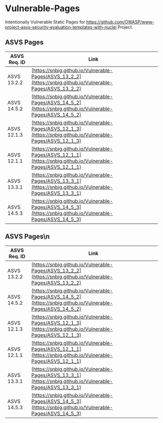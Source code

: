 # Vulnerable-Pages
Intentionally Vulnerable Static Pages for https://github.com/OWASP/www-project-asvs-security-evaluation-templates-with-nuclei Project.

## ASVS Pages
| ASVS Req. ID | Link |
|---|---|
| ASVS 13.2.2 | [https://snbig.github.io/Vulnerable-Pages/ASVS_13_2_2](https://snbig.github.io/Vulnerable-Pages/ASVS_13_2_2) |
| ASVS 14.5.2 | [https://snbig.github.io/Vulnerable-Pages/ASVS_14_5_2](https://snbig.github.io/Vulnerable-Pages/ASVS_14_5_2) |
| ASVS 12.1.3 | [https://snbig.github.io/Vulnerable-Pages/ASVS_12_1_3](https://snbig.github.io/Vulnerable-Pages/ASVS_12_1_3) |
| ASVS 12.1.1 | [https://snbig.github.io/Vulnerable-Pages/ASVS_12_1_1](https://snbig.github.io/Vulnerable-Pages/ASVS_12_1_1) |
| ASVS 13.3.1 | [https://snbig.github.io/Vulnerable-Pages/ASVS_13_3_1](https://snbig.github.io/Vulnerable-Pages/ASVS_13_3_1) |
| ASVS 14.5.3 | [https://snbig.github.io/Vulnerable-Pages/ASVS_14_5_3](https://snbig.github.io/Vulnerable-Pages/ASVS_14_5_3) |
## ASVS Pages\n
| ASVS Req. ID | Link |
|---|---|
| ASVS 13.2.2 | [https://snbig.github.io/Vulnerable-Pages/ASVS_13_2_2](https://snbig.github.io/Vulnerable-Pages/ASVS_13_2_2) |
| ASVS 14.5.2 | [https://snbig.github.io/Vulnerable-Pages/ASVS_14_5_2](https://snbig.github.io/Vulnerable-Pages/ASVS_14_5_2) |
| ASVS 12.1.3 | [https://snbig.github.io/Vulnerable-Pages/ASVS_12_1_3](https://snbig.github.io/Vulnerable-Pages/ASVS_12_1_3) |
| ASVS 12.1.1 | [https://snbig.github.io/Vulnerable-Pages/ASVS_12_1_1](https://snbig.github.io/Vulnerable-Pages/ASVS_12_1_1) |
| ASVS 13.3.1 | [https://snbig.github.io/Vulnerable-Pages/ASVS_13_3_1](https://snbig.github.io/Vulnerable-Pages/ASVS_13_3_1) |
| ASVS 14.5.3 | [https://snbig.github.io/Vulnerable-Pages/ASVS_14_5_3](https://snbig.github.io/Vulnerable-Pages/ASVS_14_5_3) |
